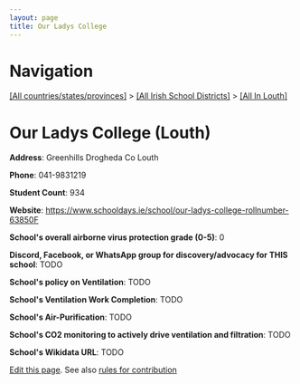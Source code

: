```yaml
---
layout: page
title: Our Ladys College
---
```

# Navigation

[[All countries/states/provinces]](../../..) > [[All Irish School Districts]](../..) > [[All In Louth]](..)

# Our Ladys College (Louth)

**Address**: Greenhills Drogheda Co Louth

**Phone**: 041-9831219

**Student Count**: 934

**Website**: <https://www.schooldays.ie/school/our-ladys-college-rollnumber-63850F>

**School's overall airborne virus protection grade (0-5)**: 0

**Discord, Facebook, or WhatsApp group for discovery/advocacy for THIS school**: TODO

**School's policy on Ventilation**: TODO

**School's Ventilation Work Completion**: TODO

**School's Air-Purification**: TODO

**School's CO2 monitoring to actively drive ventilation and filtration**: TODO

**School's Wikidata URL**: TODO


[Edit this page](https://github.com/ventilate-schools/Ireland/edit/main/./Louth/Our_Ladys_College.md). See also [rules for contribution](../../../contribution-rules/)